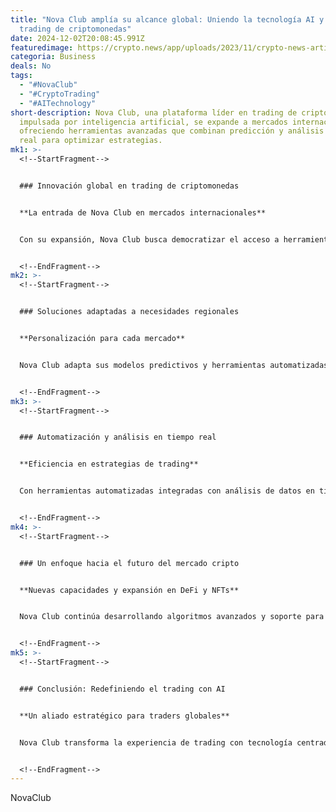 ```yaml
---
title: "Nova Club amplía su alcance global: Uniendo la tecnología AI y el
  trading de criptomonedas"
date: 2024-12-02T20:08:45.991Z
featuredimage: https://crypto.news/app/uploads/2023/11/crypto-news-artificial-intelligence-hologram-head-blurry-trading-chart-background-neon-colors02.webp
categoria: Business
deals: No
tags:
  - "#NovaClub"
  - "#CryptoTrading"
  - "#AITechnology"
short-description: Nova Club, una plataforma líder en trading de criptomonedas
  impulsada por inteligencia artificial, se expande a mercados internacionales,
  ofreciendo herramientas avanzadas que combinan predicción y análisis en tiempo
  real para optimizar estrategias.
mk1: >-
  <!--StartFragment-->


  ### Innovación global en trading de criptomonedas


  **La entrada de Nova Club en mercados internacionales**


  Con su expansión, Nova Club busca democratizar el acceso a herramientas de trading de última generación. Utilizando algoritmos avanzados de machine learning, la plataforma permite a traders globales tomar decisiones estratégicas en un mercado volátil y dinámico.


  <!--EndFragment-->
mk2: >-
  <!--StartFragment-->


  ### Soluciones adaptadas a necesidades regionales


  **Personalización para cada mercado**


  Nova Club adapta sus modelos predictivos y herramientas automatizadas a las necesidades específicas de cada región. Esto incluye análisis de datos globales y locales, ajustando las recomendaciones según las regulaciones y tendencias de cada mercado.


  <!--EndFragment-->
mk3: >-
  <!--StartFragment-->


  ### Automatización y análisis en tiempo real


  **Eficiencia en estrategias de trading**


  Con herramientas automatizadas integradas con análisis de datos en tiempo real, Nova Club simplifica la ejecución de estrategias. Desde la gestión de portafolios hasta la detección de tendencias de mercado, la plataforma proporciona a los traders una ventaja competitiva sin necesidad de monitoreo constante.


  <!--EndFragment-->
mk4: >-
  <!--StartFragment-->


  ### Un enfoque hacia el futuro del mercado cripto


  **Nuevas capacidades y expansión en DeFi y NFTs**


  Nova Club continúa desarrollando algoritmos avanzados y soporte para activos DeFi y NFTs, posicionándose como líder en innovación tecnológica. Su visión incluye alianzas estratégicas para consolidar su presencia global y mantenerse a la vanguardia en trading de criptomonedas.


  <!--EndFragment-->
mk5: >-
  <!--StartFragment-->


  ### Conclusión: Redefiniendo el trading con AI


  **Un aliado estratégico para traders globales**


  Nova Club transforma la experiencia de trading con tecnología centrada en el usuario, herramientas flexibles y análisis de precisión. Su expansión global refuerza su misión de empoderar a los traders en un mercado competitivo y en constante evolución.


  <!--EndFragment-->
---
```

<!--StartFragment-->

NovaClub

<!--EndFragment-->
